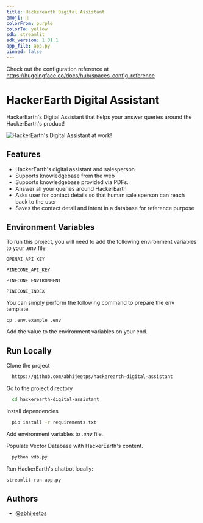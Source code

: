 ```yaml
---
title: Hackerearth Digital Assistant
emoji: 🤖
colorFrom: purple
colorTo: yellow
sdk: streamlit
sdk_version: 1.31.1
app_file: app.py
pinned: false
---
```


Check out the configuration reference at https://huggingface.co/docs/hub/spaces-config-reference

# HackerEarth Digital Assistant

HackerEarth's Digital Assistant that helps your answer queries around the HackerEarth's product!

![HackerEarth's Digital Assistant at work!](https://imgur.com/0S0p0BW.png)


## Features

- HackerEarth's digital assistant and salesperson
- Supports knowledgebase from the web
- Supports knowledgebase provided via PDFs.
- Answer all your queries around HackerEarth
- Asks user for contact details so that human sale sperson can reach back to the user
- Saves the contact detail and intent in a database for reference purpose
## Environment Variables

To run this project, you will need to add the following environment variables to your .env file

`OPENAI_API_KEY`

`PINECONE_API_KEY`

`PINECONE_ENVIRONMENT`

`PINECONE_INDEX`

You can simply perform the following command to prepare the env template.

`cp .env.example .env`

Add the value to the environment variables on your end.
## Run Locally

Clone the project

```bash
  https://github.com/abhijeetps/hackerearth-digital-assistant
```

Go to the project directory

```bash
  cd hackerearth-digital-assistant
```

Install dependencies

```bash
  pip install -r requirements.txt
```

Add environment variables to _.env_ file.

Populate Vector Database with HackerEarth's content.

```bash
  python vdb.py
```

Run HackerEarth's chatbot locally:

```bash
streamlit run app.py
```
## Authors

- [@abhijeetps](https://www.github.com/abhijeetps)
